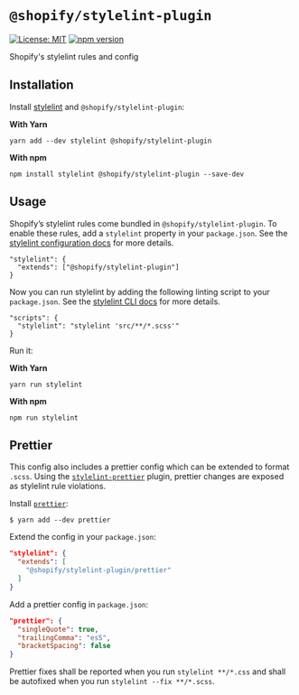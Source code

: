 # `@shopify/stylelint-plugin`

[![License: MIT](https://img.shields.io/badge/License-MIT-green.svg)](../../LICENSE.md) [![npm version](https://badge.fury.io/js/%40shopify%2Fstylelint-plugin.svg)](https://badge.fury.io/js/%40shopify%2Fstylelint-plugin.svg)

Shopify's stylelint rules and config

## Installation

Install [stylelint](https://stylelint.io/) and `@shopify/stylelint-plugin`:

**With Yarn**

```
yarn add --dev stylelint @shopify/stylelint-plugin
```

**With npm**

```
npm install stylelint @shopify/stylelint-plugin --save-dev
```

## Usage

Shopify’s stylelint rules come bundled in `@shopify/stylelint-plugin`. To enable these rules, add a `stylelint` property in your `package.json`. See the [stylelint configuration docs](https://stylelint.io/user-guide/configuration/) for more details.

```
"stylelint": {
  "extends": ["@shopify/stylelint-plugin"]
}
```

Now you can run stylelint by adding the following linting script to your `package.json`. See the [stylelint CLI docs](https://stylelint.io/user-guide/cli/) for more details.

```
"scripts": {
  "stylelint": "stylelint 'src/**/*.scss'"
}
```

Run it:

**With Yarn**

```
yarn run stylelint
```

**With npm**

```
npm run stylelint
```

## Prettier

This config also includes a prettier config which can be extended to format `.scss`.
Using the [`stylelint-prettier`](https://github.com/bpscott/stylelint-prettier) plugin, prettier changes are exposed as stylelint rule violations.

Install [`prettier`](https://github.com/prettier/prettier):

```
$ yarn add --dev prettier
```

Extend the config in your `package.json`:

```json
"stylelint": {
  "extends": [
    "@shopify/stylelint-plugin/prettier"
  ]
}
```

Add a prettier config in `package.json`:

```json
"prettier": {
  "singleQuote": true,
  "trailingComma": "es5",
  "bracketSpacing": false
}
```

Prettier fixes shall be reported when you run `stylelint **/*.css` and shall be autofixed when you run `stylelint --fix **/*.scss`.
